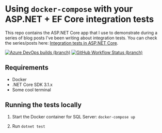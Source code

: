 # Using `docker-compose` with your ASP.NET + EF Core integration tests

This repo contains the ASP.NET Core app that I use to demonstrate during a series of blog posts I've been writing about integration tests. You can check the series/posts here: [Integration tests in ASP.NET Core](https://blog.joaograssi.com/integration-tests-in-asp-net-core/).

[![Azure DevOps builds (branch)](https://img.shields.io/azure-devops/build/joaopgrassi/c250f6e5-f7df-4042-a3fc-f5f7e4d18a47/3/main?label=az-pipelines)](https://dev.azure.com/joaopgrassi/BlogApp/_build?definitionId=3)
[![GitHub Workflow Status (branch)](https://img.shields.io/github/workflow/status/joaopgrassi/dockercompose-azdevops/BlogAPI/main?label=GitHub%20Actions)](https://github.com/joaopgrassi/dockercompose-azdevops/actions?query=workflow%3ABlogAPI)


## Requirements

- Docker
- .NET Core SDK 3.1.x
- Some cool terminal


## Running the tests locally

1. Start the Docker container for SQL Server: `docker-compose up`

2. Run `dotnet test`
